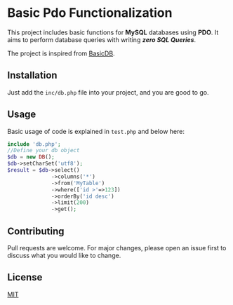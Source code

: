# Basic Pdo Functionalization

This project includes basic functions for **MySQL** databases using **PDO**. It aims to perform database queries with writing ***zero SQL Queries***.

The project is inspired from [BasicDB](https://github.com/tayfunerbilen/basicdb).

## Installation

Just add the ```inc/db.php``` file into your project, and you are good to go.

## Usage

Basic usage of code is explained in ```test.php``` and below here:

```php
include 'db.php';
//Define your db object
$db = new DB();
$db->setCharSet('utf8');
$result = $db->select()
              ->columns('*')
              ->from('MyTable')
              ->where(['id >'=>123])
              ->orderBy('id desc')
              ->limit(200)
              ->get();
```

## Contributing
Pull requests are welcome. For major changes, please open an issue first to discuss what you would like to change.



## License
[MIT](https://choosealicense.com/licenses/mit/)
